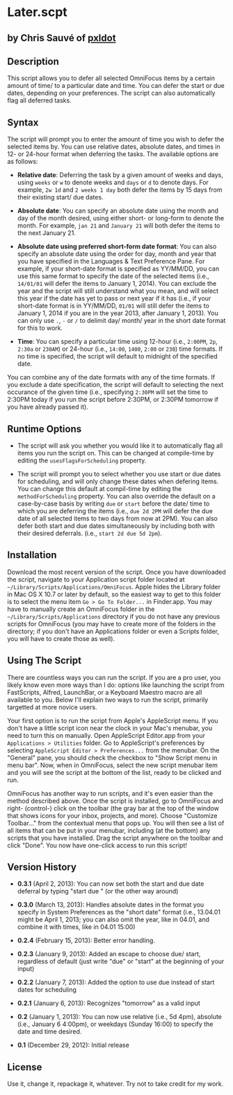 # Later.scpt
## by Chris Sauvé of [pxldot](http://pxldot.com)


## Description
This script allows you to defer all selected OmniFocus items by a certain amount of time/ to a particular date and time. You can defer the start or due dates, depending on your preferences. The script can also automatically flag all deferred tasks.


## Syntax
The script will prompt you to enter the amount of time you wish to defer the selected items by. You can use relative dates, absolute dates, and times in 12- or 24-hour format when deferring the tasks. The available options are as follows:

- **Relative date**: Deferring the task by a given amount of weeks and days, using `weeks` or `w` to denote weeks and `days` or `d` to denote days. For example, `2w 1d` and `2 weeks 1 day` both defer the items by 15 days from their existing start/ due dates.

- **Absolute date**: You can specify an absolute date using the month and day of the month desired, using either short- or long-form to denote the month. For example, `jan 21` and `January 21` will both defer the items to the next January 21.

- **Absolute date using preferred short-form date format**: You can also specify an absolute date using the order for day, month and year that you have specified in the Languages & Text Preference Pane. For example, if your short-date format is specified as YY/MM/DD, you can use this same format to specify the date of the selected items (i.e., `14/01/01` will defer the items to January 1, 2014). You can exclude the year and the script will still understand what you mean, and will select this year if the date has yet to pass or next year if it has (i.e., if your short-date format is in YY/MM/DD, `01/01` will still defer the items to January 1, 2014 if you are in the year 2013, after January 1, 2013). You can only use `.`, `-` or `/` to delimit day/ month/ year in the short date format for this to work.

- **Time**: You can specify a particular time using 12-hour (i.e., `2:00PM`, `2p`, `2:30a` or `230AM`) or 24-hour (i.e., `14:00`, `1400`, `2:00` or `230`) time formats. If no time is specified, the script will default to midnight of the specified date.

You can combine any of the date formats with any of the time formats. If you exclude a date specification, the script will default to selecting the next occurance of the given time (i.e., specifying `2:30PM` will set the time to 2:30PM today if you run the script before 2:30PM, or 2:30PM tomorrow if you have already passed it).


## Runtime Options
- The script will ask you whether you would like it to automatically flag all items you run the script on. This can be changed at compile-time by editing the `usesFlagsForScheduling` property.

- The script will prompt you to select whether you use start or due dates for scheduling, and will only change these dates when defering items. You can change this default at compil-time by editing the `methodForScheduling` property. You can also override the default on a case-by-case basis by writing `due` or `start` before the date/ time to which you are deferring the items (i.e., `due 2d 2PM` will defer the due date of all selected items to two days from now at 2PM). You can also defer both start and due dates simultaneously by including both with their desired deferrals. (i.e., `start 2d due 5d 2pm`).


## Installation
Download the most recent version of the script. Once you have downloaded the script, navigate to your Application script folder located at `~/Library/Scripts/Applications/OmniFocus`. Apple hides the Library folder in Mac OS X 10.7 or later by default, so the easiest way to get to this folder is to select the menu item `Go > Go To Folder...` in Finder.app. You may have to manually create an OmniFocus folder in the `~/Library/Scripts/Applications` directory if you do not have any previous scripts for OmniFocus (you may have to create more of the folders in the directory; if you don't have an Applications folder or even a Scripts folder, you will have to create those as well).


## Using The Script
There are countless ways you can run the script. If you are a pro user, you likely know even more ways than I do: options like launching the script from FastScripts, Alfred, LaunchBar, or a Keyboard Maestro macro are all available to you. Below I'll explain two ways to run the script, primarily targetted at more novice users.

Your first option is to run the script from Apple's AppleScript menu. If you don't have a little script icon near the clock in your Mac's menubar, you need to turn this on manually. Open AppleScript Editor.app from your `Applications > Utilities` folder. Go to AppleScript's preferences by selecting `AppleScript Editor > Preferences...` from the menubar. On the "General" pane, you should check the checkbox to "Show Script menu in menu bar". Now, when in OmniFocus, select the new script menubar item and you will see the script at the bottom of the list, ready to be clicked and run.

OmniFocus has another way to run scripts, and it's even easier than the method described above. Once the script is installed, go to OmniFocus and right- (control-) click on the toolbar (the gray bar at the top of the window that shows icons for your inbox, projects, and more). Choose "Customize Toolbar..." from the contextual menu that pops up. You will then see a list of all items that can be put in your menubar, including (at the bottom) any scripts that you have installed. Drag the script anywhere on the toolbar and click "Done". You now have one-click access to run this script!


## Version History
- **0.3.1** (April 2, 2013): You can now set both the start and due date deferral by typing "start <start deferral> due <due deferral>" (or the other way around)

- **0.3.0** (March 13, 2013): Handles absolute dates in the format you specify in System Preferences as the "short date" format (i.e., 13.04.01 might be April 1, 2013; you can also omit the year, like in 04.01, and combine it with times, like in 04.01 15:00)

- **0.2.4** (February 15, 2013): Better error handling.

- **0.2.3** (January 9, 2013): Added an escape to choose due/ start, regardless of default (just write "due" or "start" at the beginning of your input)

- **0.2.2** (January 7, 2013): Added the option to use due instead of start dates for scheduling

- **0.2.1** (January 6, 2013): Recognizes "tomorrow" as a valid input

- **0.2** (January 1, 2013): You can now use relative (i.e., 5d 4pm), absolute (i.e., January 6 4:00pm), or weekdays (Sunday 16:00) to specify the date and time desired.

- **0.1** (December 29, 2012): Initial release


## License
Use it, change it, repackage it, whatever. Try not to take credit for my work.